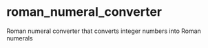 # roman_numeral_converter
Roman numeral converter that converts integer numbers into Roman numerals
